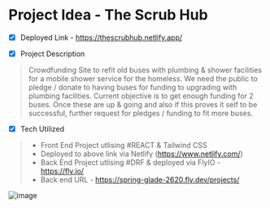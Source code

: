 # Project Idea - The Scrub Hub 
- [x] Deployed Link - https://thescrubhub.netlify.app/

- [x] Project Description 
> Crowdfunding Site to refit old buses with plumbing & shower facilities for a mobile shower service for the homeless. 
We need the public to pledge / donate to having buses for funding to upgrading with plumbing facilities. 
Current objective is to get enough funding for 2 buses. 
Once these are up & going and also if this proves it self to be successful, further request for pledges / funding to fit more buses. 

- [x] Tech Utilized 
> * Front End Project utlising #REACT & Tailwind CSS
> * Deployed to above link via Netlify (https://www.netlify.com/)
> * Back End Project utlising #DRF & deployed via FlyIO - https://fly.io/
> * Back end URL - https://spring-glade-2620.fly.dev/projects/

![image](https://user-images.githubusercontent.com/113986306/232379955-37e55922-2377-4bfb-9e15-da5bf7adbaf3.png)

